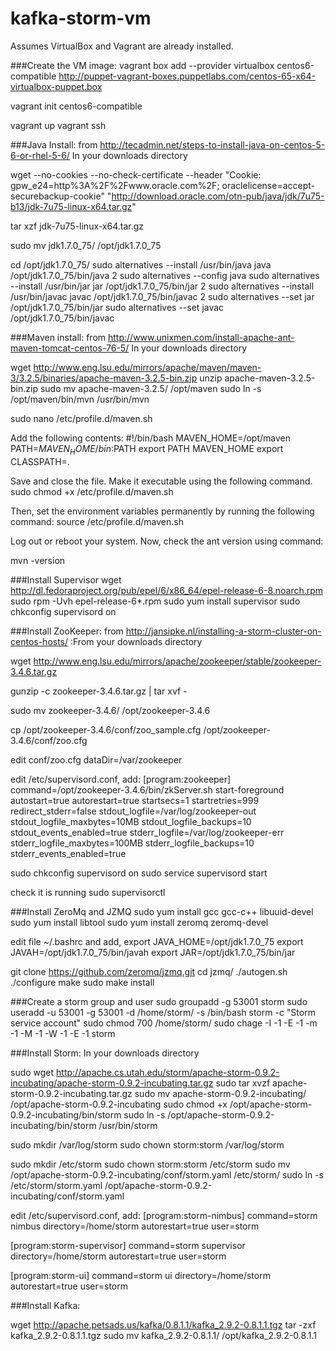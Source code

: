 # kafka-storm-vm

Assumes VirtualBox and Vagrant are already installed.

###Create the VM image:
vagrant box add --provider virtualbox centos6-compatible http://puppet-vagrant-boxes.puppetlabs.com/centos-65-x64-virtualbox-puppet.box

vagrant init centos6-compatible

vagrant up
vagrant ssh


###Java Install: 
from http://tecadmin.net/steps-to-install-java-on-centos-5-6-or-rhel-5-6/
In your downloads directory

wget --no-cookies --no-check-certificate --header "Cookie: gpw_e24=http%3A%2F%2Fwww.oracle.com%2F; oraclelicense=accept-securebackup-cookie" "http://download.oracle.com/otn-pub/java/jdk/7u75-b13/jdk-7u75-linux-x64.tar.gz"

tar xzf jdk-7u75-linux-x64.tar.gz

sudo mv jdk1.7.0_75/ /opt/jdk1.7.0_75

cd /opt/jdk1.7.0_75/
sudo alternatives --install /usr/bin/java java /opt/jdk1.7.0_75/bin/java 2
sudo alternatives --config java
sudo alternatives --install /usr/bin/jar jar /opt/jdk1.7.0_75/bin/jar 2
sudo alternatives --install /usr/bin/javac javac /opt/jdk1.7.0_75/bin/javac 2
sudo alternatives --set jar /opt/jdk1.7.0_75/bin/jar
sudo alternatives --set javac /opt/jdk1.7.0_75/bin/javac


###Maven install: 
from http://www.unixmen.com/install-apache-ant-maven-tomcat-centos-76-5/
In your downloads directory

wget http://www.eng.lsu.edu/mirrors/apache/maven/maven-3/3.2.5/binaries/apache-maven-3.2.5-bin.zip
unzip apache-maven-3.2.5-bin.zip
sudo mv apache-maven-3.2.5/ /opt/maven
sudo ln -s /opt/maven/bin/mvn /usr/bin/mvn

sudo nano /etc/profile.d/maven.sh

Add the following contents:
#!/bin/bash
MAVEN_HOME=/opt/maven
PATH=$MAVEN_HOME/bin:$PATH
export PATH MAVEN_HOME
export CLASSPATH=.


Save and close the file. Make it executable using the following command.
sudo chmod +x /etc/profile.d/maven.sh

Then, set the environment variables permanently by running the following command:
source /etc/profile.d/maven.sh

Log out or reboot your system.
Now, check the ant version using command:

mvn -version

###Install Supervisor
wget http://dl.fedoraproject.org/pub/epel/6/x86_64/epel-release-6-8.noarch.rpm
sudo rpm -Uvh epel-release-6*.rpm
sudo yum install supervisor
sudo chkconfig supervisord on

###Install ZooKeeper: from http://jansipke.nl/installing-a-storm-cluster-on-centos-hosts/
:From your downloads directory

wget http://www.eng.lsu.edu/mirrors/apache/zookeeper/stable/zookeeper-3.4.6.tar.gz

gunzip -c zookeeper-3.4.6.tar.gz  | tar xvf -

sudo mv zookeeper-3.4.6/ /opt/zookeeper-3.4.6

cp /opt/zookeeper-3.4.6/conf/zoo_sample.cfg /opt/zookeeper-3.4.6/conf/zoo.cfg

edit conf/zoo.cfg
dataDir=/var/zookeeper

edit /etc/supervisord.conf, add:
[program:zookeeper]
command=/opt/zookeeper-3.4.6/bin/zkServer.sh start-foreground
autostart=true
autorestart=true
startsecs=1
startretries=999
redirect_stderr=false
stdout_logfile=/var/log/zookeeper-out
stdout_logfile_maxbytes=10MB
stdout_logfile_backups=10
stdout_events_enabled=true
stderr_logfile=/var/log/zookeeper-err
stderr_logfile_maxbytes=100MB
stderr_logfile_backups=10
stderr_events_enabled=true

sudo chkconfig supervisord on
sudo service supervisord start

check it is running
sudo supervisorctl

###Install ZeroMq and JZMQ
sudo yum install gcc gcc-c++ libuuid-devel
sudo yum install libtool
sudo yum install zeromq zeromq-devel

edit file ~/.bashrc and add,
export JAVA_HOME=/opt/jdk1.7.0_75
export JAVAH=/opt/jdk1.7.0_75/bin/javah
export JAR=/opt/jdk1.7.0_75/bin/jar

git clone https://github.com/zeromq/jzmq.git
cd jzmq/
./autogen.sh 
./configure 
make
sudo make install

###Create a storm group and user
sudo groupadd -g 53001 storm
sudo useradd -u 53001 -g 53001 -d /home/storm/ -s /bin/bash storm -c "Storm service account"
sudo chmod 700 /home/storm/
sudo chage -I -1 -E -1 -m -1 -M -1 -W -1 -E -1 storm

###Install Storm:
In your downloads directory

sudo wget http://apache.cs.utah.edu/storm/apache-storm-0.9.2-incubating/apache-storm-0.9.2-incubating.tar.gz
sudo tar xvzf apache-storm-0.9.2-incubating.tar.gz
sudo mv apache-storm-0.9.2-incubating/ /opt/apache-storm-0.9.2-incubating
sudo chmod +x /opt/apache-storm-0.9.2-incubating/bin/storm
sudo ln -s /opt/apache-storm-0.9.2-incubating/bin/storm /usr/bin/storm

sudo mkdir /var/log/storm
sudo chown storm:storm /var/log/storm

sudo mkdir /etc/storm
sudo chown storm:storm /etc/storm
sudo mv /opt/apache-storm-0.9.2-incubating/conf/storm.yaml /etc/storm/
sudo ln -s /etc/storm/storm.yaml /opt/apache-storm-0.9.2-incubating/conf/storm.yaml

edit /etc/supervisord.conf, add:
[program:storm-nimbus]
command=storm nimbus
directory=/home/storm
autorestart=true
user=storm

[program:storm-supervisor]
command=storm supervisor
directory=/home/storm
autorestart=true
user=storm

[program:storm-ui]
command=storm ui
directory=/home/storm
autorestart=true
user=storm

###Install Kafka:

wget http://apache.petsads.us/kafka/0.8.1.1/kafka_2.9.2-0.8.1.1.tgz
tar -zxf kafka_2.9.2-0.8.1.1.tgz
sudo mv kafka_2.9.2-0.8.1.1/ /opt/kafka_2.9.2-0.8.1.1
